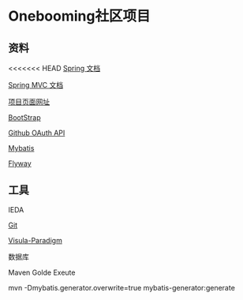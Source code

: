 # Onebooming社区项目


## 资料

<<<<<<< HEAD
[Spring 文档](https://spring.io/guides)

[Spring MVC 文档](https://spring.io/guides/gs/serving-web-content/)

[项目页面网址](https://elasticsearch.cn/)

[BootStrap](https://www.bootcss.com/)

[Github OAuth API](https://developer.github.com/apps/building-oauth-apps/creating-an-oauth-app/)

[Mybatis](https://mybatis.org/mybatis-3/getting-started.html)

[Flyway]()
## 工具

IEDA

[Git]()

[Visula-Paradigm]()

数据库


Maven Golde Exeute

mvn -Dmybatis.generator.overwrite=true mybatis-generator:generate

